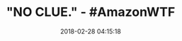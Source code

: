 ---
title: '"NO CLUE." - #AmazonWTF'
name: Chris&Je Unisex Mummy Sleeping Bag Costume
date: '2018-02-28 04:15:18'
buy_now: >-
  https://www.amazon.com/Chris-Je-Unisex-Sleeping-Costume/dp/B0785MCRHN?psc=1&SubscriptionId=AKIAIA5RBQIWQVTCUEUQ&tag=coldcutdeals-20&linkCode=xm2&camp=2025&creative=165953&creativeASIN=B0785MCRHN
description_markdown: |+
  Chris&Je Unisex Mummy Sleeping Bag Costume

    - Material:Nylon+Spandex

    - Unisex stretch jumpsuit tube body wrap cover hooded.Perfect for a fun costume, casual, stage performance, adult party, disco, christmas, halloween party

    - See through/breathe through/light weight union suit sleeping bag/pajama costume.Stretchy to fit most builds

    - Will instantly transform you into a new person second skin body tights suit

    - GREAT FOR COUPLES: This jumpsuit pajamas make a great gift to crown the holidays and have matching onesie for women to double the Christmas cheer around the house,make those holiday photos really pop in fun couple onesie

tweet_id_str: '968701115817693184'
price: ''
you_save: ''
asin: B0785MCRHN
image: 'https://images-na.ssl-images-amazon.com/images/I/41f7bpCKzEL.jpg'

---